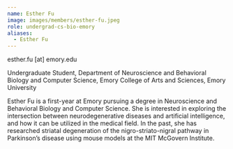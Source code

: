 ```yaml
---
name: Esther Fu
image: images/members/esther-fu.jpeg
role: undergrad-cs-bio-emory
aliases:
  - Esther Fu
---
```


esther.fu [at] emory.edu

Undergraduate Student, Department of Neuroscience and Behavioral Biology and Computer Science, Emory College of Arts and Sciences, Emory University

Esther Fu is a first-year at Emory pursuing a degree in Neuroscience and Behavioral Biology and Computer Science. She is interested in exploring the intersection between neurodegenerative diseases and artificial intelligence, and how it can be utilized in the medical field. In the past, she has researched striatal degeneration of  the nigro-striato-nigral pathway in Parkinson’s disease using mouse models at the MIT McGovern Institute.
